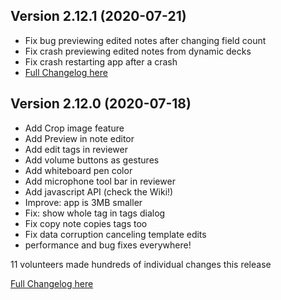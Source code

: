 ## Version 2.12.1 (2020-07-21)

- Fix bug previewing edited notes after changing field count
- Fix crash previewing edited notes from dynamic decks
- Fix crash restarting app after a crash
- [Full Changelog here](https://github.com/ankidroid/Anki-Android/milestone/28?closed=1)

## Version 2.12.0 (2020-07-18)

- Add Crop image feature
- Add Preview in note editor
- Add edit tags in reviewer
- Add volume buttons as gestures
- Add whiteboard pen color
- Add microphone tool bar in reviewer
- Add javascript API (check the Wiki!)
- Improve: app is 3MB smaller
- Fix: show whole tag in tags dialog
- Fix copy note copies tags too
- Fix data corruption canceling template edits
- performance and bug fixes everywhere!

11 volunteers made hundreds of individual changes this release

[Full Changelog here](https://github.com/ankidroid/Anki-Android/milestone/18?closed=1)
